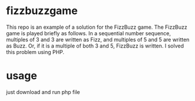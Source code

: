 # fizzbuzzgame
This repo is an example of a solution for the FizzBuzz game. The FizzBuzz game is played briefly as follows. In a sequential number sequence, multiples of 3 and 3 are written as Fizz, and multiples of 5 and 5 are written as Buzz. Or, if it is a multiple of both 3 and 5, FizzBuzz is written. I solved this problem using PHP.
# usage
just download and run php file
